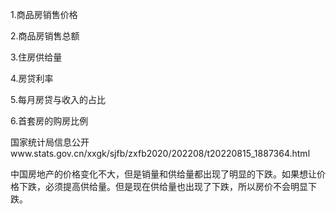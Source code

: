 1.商品房销售价格

2.商品房销售总额

3.住房供给量

4.房贷利率

5.每月房贷与收入的占比

6.首套房的购房比例

国家统计局信息公开www.stats.gov.cn/xxgk/sjfb/zxfb2020/202208/t20220815_1887364.html

中国房地产的价格变化不大，但是销量和供给量都出现了明显的下跌。如果想让价格下跌，必须提高供给量。但是现在供给量也出现了下跌，所以房价不会明显下跌。